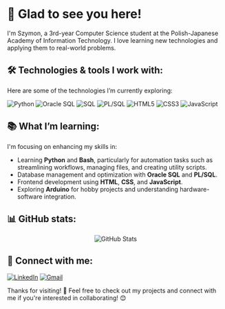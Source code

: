 # 👋 Glad to see you here!

I'm Szymon, a 3rd-year Computer Science student at the Polish-Japanese Academy of Information Technology.
I love learning new technologies and applying them to real-world problems.

## 🛠️ Technologies & tools I work with:

Here are some of the technologies I’m currently exploring:

<div>
  <img src="https://img.shields.io/badge/Python-3776AB?style=for-the-badge&logo=python&logoColor=white" alt="Python" />
  <img src="https://img.shields.io/badge/Oracle-F80000?style=for-the-badge&logo=oracle&logoColor=white" alt="Oracle SQL" />
  <img src="https://img.shields.io/badge/SQL-4479A1?style=for-the-badge&logo=sql&logoColor=white" alt="SQL" />
  <img src="https://img.shields.io/badge/PL--SQL-316192?style=for-the-badge&logo=oracle&logoColor=white" alt="PL/SQL" />
  <img src="https://img.shields.io/badge/HTML5-E34F26?style=for-the-badge&logo=html5&logoColor=white" alt="HTML5" />
  <img src="https://img.shields.io/badge/CSS3-1572B6?style=for-the-badge&logo=css3&logoColor=white" alt="CSS3" />
  <img src="https://img.shields.io/badge/JavaScript-F7DF1E?style=for-the-badge&logo=javascript&logoColor=black" alt="JavaScript" />
</div>

## 📚 What I’m learning:

I'm focusing on enhancing my skills in:

- Learning **Python** and **Bash**, particularly for automation tasks such as streamlining workflows, managing files, and creating utility scripts.
- Database management and optimization with **Oracle SQL** and **PL/SQL**.
- Frontend development using **HTML**, **CSS**, and **JavaScript**.
- Exploring **Arduino** for hobby projects and understanding hardware-software integration.

## 📊 GitHub stats:

<div align="center">
  <img src="https://github-readme-stats.vercel.app/api?username=Szymon-Stefanski&show_icons=true&theme=radical" alt="GitHub Stats" />
</div>

## 🔗 Connect with me:

[![LinkedIn](https://img.shields.io/badge/LinkedIn-0A66C2?style=for-the-badge&logo=linkedin&logoColor=white)](https://www.linkedin.com/in/szymon-stefanski/)
[![Gmail](https://img.shields.io/badge/Gmail-D14836?style=for-the-badge&logo=gmail&logoColor=white)](mailto:szymonstefanski1@gmail.com)

Thanks for visiting! 🙌 Feel free to check out my projects and connect with me if you're interested in collaborating! 😊
